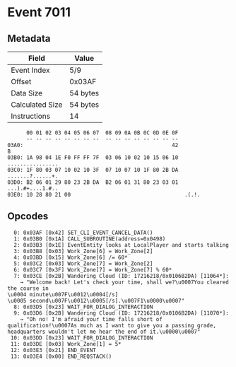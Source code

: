 # Event 7011

## Metadata

| Field           | Value    |
|-----------------|----------|
| Event Index     | 5/9      |
| Offset          | 0x03AF   |
| Data Size       | 54 bytes |
| Calculated Size | 54 bytes |
| Instructions    | 14       |

```
      00 01 02 03 04 05 06 07  08 09 0A 0B 0C 0D 0E 0F
      -- -- -- -- -- -- -- --  -- -- -- -- -- -- -- --
03A0:                                               42                 B
03B0: 1A 98 04 1E F0 FF FF 7F  03 06 10 02 10 15 06 10  ................
03C0: 1F 80 03 07 10 02 10 3F  07 10 07 10 1F 80 2B DA  .......?......+.
03D0: B2 06 01 29 80 23 2B DA  B2 06 01 31 80 23 03 01  ...).#+....1.#..
03E0: 10 28 80 21 00                                    .(.!.           
```

## Opcodes

```
  0: 0x03AF [0x42] SET_CLI_EVENT_CANCEL_DATA()
  1: 0x03B0 [0x1A] CALL_SUBROUTINE(address=0x0498)
  2: 0x03B3 [0x1E] EventEntity looks at LocalPlayer and starts talking
  3: 0x03B8 [0x03] Work_Zone[6] = Work_Zone[2]
  4: 0x03BD [0x15] Work_Zone[6] /= 60*
  5: 0x03C2 [0x03] Work_Zone[7] = Work_Zone[2]
  6: 0x03C7 [0x3F] Work_Zone[7] = Work_Zone[7] % 60*
  7: 0x03CE [0x2B] Wandering Cloud (ID: 17216218/0x0106B2DA) [11064*]:
    → "Welcome back! Let's check your time, shall we?\u0007You cleared the course in 
\u0004 minute\u007F\u0012\u0004[/s] 
\u0005 second\u007F\u0012\u0005[/s].\u007F1\u0000\u0007"
  8: 0x03D5 [0x23] WAIT_FOR_DIALOG_INTERACTION
  9: 0x03D6 [0x2B] Wandering Cloud (ID: 17216218/0x0106B2DA) [11070*]:
    → "Oh no! I'm afraid your time falls short of qualification!\u0007As much as I want to give you a passing grade, headquarters wouldn't let me hear the end of it.\u0000\u0007"
 10: 0x03DD [0x23] WAIT_FOR_DIALOG_INTERACTION
 11: 0x03DE [0x03] Work_Zone[1] = 5*
 12: 0x03E3 [0x21] END_EVENT
 13: 0x03E4 [0x00] END_REQSTACK()
```
